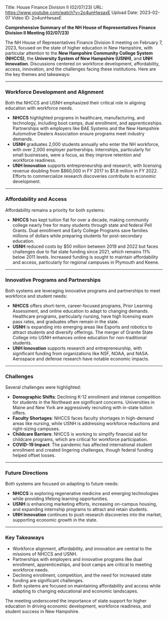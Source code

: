 Title: House Finance Division II (02/07/23)
URL: https://www.youtube.com/watch?v=2o4unHwsaxE
Upload Date: 2023-02-07
Video ID: 2o4unHwsaxE

**Comprehensive Summary of the NH House of Representatives Finance Division II Meeting (02/07/23)**

The NH House of Representatives Finance Division II meeting on February 7, 2023, focused on the state of higher education in New Hampshire, with particular attention to the **New Hampshire Community College System (NHCCS)**, the **University System of New Hampshire (USNH)**, and **UNH Innovation**. Discussions centered on workforce development, affordability, access, innovation, and the challenges facing these institutions. Here are the key themes and takeaways:

---

### **Workforce Development and Alignment**
Both the NHCCS and USNH emphasized their critical role in aligning education with workforce needs.  
- **NHCCS** highlighted programs in healthcare, manufacturing, and technology, including boot camps, dual enrollment, and apprenticeships. Partnerships with employers like BAE Systems and the New Hampshire Automotive Dealers Association ensure programs meet industry demands.  
- **USNH** graduates 2,000 students annually who enter the NH workforce, with over 2,000 employer partnerships. Internships, particularly for small businesses, were a focus, as they improve retention and workforce readiness.  
- **UNH Innovation** supports entrepreneurship and research, with licensing revenue doubling from $860,000 in FY 2017 to $1.8 million in FY 2022. Efforts to commercialize research discoveries contribute to economic development.  

---

### **Affordability and Access**
Affordability remains a priority for both systems:  
- **NHCCS** has kept tuition flat for over a decade, making community college nearly free for many students through state and federal Pell Grants. Dual enrollment and Early College Programs save families millions of dollars while preparing students for post-secondary education.  
- **USNH** reduced costs by $50 million between 2019 and 2022 but faces challenges due to flat state funding since 2021, which remains 11% below 2011 levels. Increased funding is sought to maintain affordability and access, particularly for regional campuses in Plymouth and Keene.  

---

### **Innovative Programs and Partnerships**
Both systems are leveraging innovative programs and partnerships to meet workforce and student needs:  
- **NHCCS** offers short-term, career-focused programs, Prior Learning Assessment, and online education to adapt to changing demands. Healthcare programs, particularly nursing, have high licensing exam pass rates, and graduates often remain in the state.  
- **USNH** is expanding into emerging areas like Esports and robotics to attract students and diversify offerings. The merger of Granite State College into USNH enhances online education for non-traditional students.  
- **UNH Innovation** supports research and entrepreneurship, with significant funding from organizations like NSF, NOAA, and NASA. Aerospace and defense research have notable economic impacts.  

---

### **Challenges**
Several challenges were highlighted:  
- **Demographic Shifts**: Declining K-12 enrollment and intense competition for students in the Northeast are significant concerns. Universities in Maine and New York are aggressively recruiting with in-state tuition offers.  
- **Faculty Shortages**: NHCCS faces faculty shortages in high-demand areas like nursing, while USNH is addressing workforce reductions and right-sizing campuses.  
- **Childcare Barriers**: NHCCS is working to simplify financial aid for childcare programs, which are critical for workforce participation.  
- **COVID-19 Impact**: The pandemic has affected international student enrollment and created lingering challenges, though federal funding helped offset losses.  

---

### **Future Directions**
Both systems are focused on adapting to future needs:  
- **NHCCS** is exploring regenerative medicine and emerging technologies while providing lifelong learning opportunities.  
- **USNH** is enhancing marketing efforts, increasing on-campus housing, and expanding internship programs to attract and retain students.  
- **UNH Innovation** continues to push research discoveries into the market, supporting economic growth in the state.  

---

### **Key Takeaways**
- Workforce alignment, affordability, and innovation are central to the missions of NHCCS and USNH.  
- Partnerships with employers and innovative programs like dual enrollment, apprenticeships, and boot camps are critical to meeting workforce needs.  
- Declining enrollment, competition, and the need for increased state funding are significant challenges.  
- Both systems are focused on maintaining affordability and access while adapting to changing educational and economic landscapes.  

The meeting underscored the importance of state support for higher education in driving economic development, workforce readiness, and student success in New Hampshire.